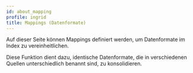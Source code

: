 ```yaml
---
id: about_mapping
profile: ingrid
title: Mappings (Datenformate)
---
```


Auf dieser Seite können Mappings definiert werden, um Datenformate im Index zu vereinheitlichen.

Diese Funktion dient dazu, identische Datenformate, die in verschiedenen Quellen unterschiedlich benannt sind, zu konsolidieren.